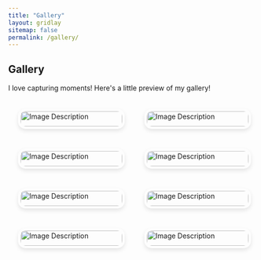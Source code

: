```yaml
---
title: "Gallery"
layout: gridlay
sitemap: false
permalink: /gallery/
---
```


## Gallery

I love capturing moments! Here's a little preview of my gallery!

<div class="gallery">
  <img src="A8059230-04DC-44F7-9060-C991D6434860 (1).jpg" alt="Image Description">
  <img src="FullSizeRender 2 (1).jpg" alt="Image Description">
  <img src="IMG_4183.jpg" alt="Image Description">
  <img src="IMG_6907.jpg" alt="Image Description">
  <img src="IMG_4372 2.jpg" alt="Image Description">
  <img src="IMG_4434.jpg" alt="Image Description">
  <img src="IMG_6604.jpg" alt="Image Description">
  <img src="IMG_1093.jpg" alt="Image Description">
</div>

<style>
.gallery {
  display: grid;
  grid-template-columns: repeat(auto-fit, minmax(200px, 1fr));
  gap: 50px; /* Space between images */
  padding: 20px; /* Padding around the grid */
  margin: 0 auto; /* Center the gallery */
  max-width: 1200px; /* Limit gallery width */
}

.gallery img {
  width: 100%;
  height: auto;
  border-radius: 15px; /* Rounded corners for images */
  box-shadow: 0 4px 8px rgba(0, 0, 0, 0.1);
  transition: transform 0.2s;
  object-fit: cover;
  padding: 5px; /* Internal padding around the image */
}

/* Remove the hover effect */
/* .gallery img:hover {
  transform: scale(1.05);
} */

@media (max-width: 768px) {
  .gallery {
    grid-template-columns: repeat(auto-fit, minmax(150px, 1fr));
    gap: 15px; /* Adjust gap for medium screens */
  }
}

@media (max-width: 480px) {
  .gallery {
    grid-template-columns: 1fr;
    gap: 10px; /* Adjust gap for small screens */
  }
}
</style>

